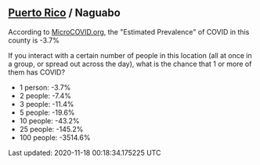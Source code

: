 
## [Puerto Rico](/united-states/puerto-rico) / Naguabo

According to [MicroCOVID.org](http://microcovid.org),
the "Estimated Prevalence" of COVID in this county is -3.7%

If you interact with a certain number of people in this location
(all at once in a group, or spread out across the day), what is the chance that
1 or more of them has COVID?

- 1 person: -3.7%
- 2 people: -7.4%
- 3 people: -11.4%
- 5 people: -19.6%
- 10 people: -43.2%
- 25 people: -145.2%
- 100 people: -3514.6%

Last updated: 2020-11-18 00:18:34.175225 UTC
